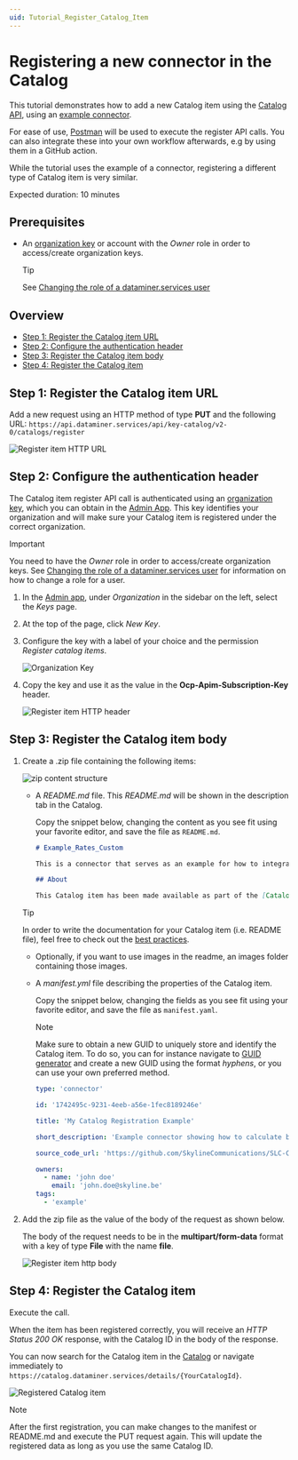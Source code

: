 ```yaml
---
uid: Tutorial_Register_Catalog_Item
---
```


# Registering a new connector in the Catalog

This tutorial demonstrates how to add a new Catalog item using the [Catalog API](xref:Register_Catalog_Item), using an [example connector](https://github.com/SkylineCommunications/SLC-C-Example_Rates-Custom).

For ease of use, [Postman](https://www.postman.com/) will be used to execute the register API calls. You can also integrate these into your own workflow afterwards, e.g by using them in a GitHub action.

While the tutorial uses the example of a connector, registering a different type of Catalog item is very similar.

Expected duration: 10 minutes

## Prerequisites

- An [organization key](xref:Managing_DCP_keys#organization-keys) or account with the *Owner* role in order to access/create organization keys.

  > [!TIP]
  > See [Changing the role of a dataminer.services user](xref:Changing_the_role_of_a_DCP_user)

## Overview

- [Step 1: Register the Catalog item URL](#step-1-register-the-catalog-item-url)
- [Step 2: Configure the authentication header](#step-2-configure-the-authentication-header)
- [Step 3: Register the Catalog item body](#step-3-register-the-catalog-item-body)
- [Step 4: Register the Catalog item](#step-4-register-the-catalog-item)

## Step 1: Register the Catalog item URL

Add a new request using an HTTP method of type **PUT** and the following URL: `https://api.dataminer.services/api/key-catalog/v2-0/catalogs/register`

![Register item HTTP URL](~/user-guide/images/tutorial_catalog_registration_item_url.png)

## Step 2: Configure the authentication header

The Catalog item register API call is authenticated using an [organization key](xref:Managing_DCP_keys#organization-keys), which you can obtain in the [Admin App](https://admin.dataminer.services/). This key identifies your organization and will make sure your Catalog item is registered under the correct organization.

> [!IMPORTANT]
> You need to have the *Owner* role in order to access/create organization keys. See [Changing the role of a dataminer.services user](xref:Changing_the_role_of_a_DCP_user) for information on how to change a role for a user.

1. In the [Admin app](https://admin.dataminer.services/), under *Organization* in the sidebar on the left, select the *Keys* page.

1. At the top of the page, click *New Key*.

1. Configure the key with a label of your choice and the permission *Register catalog items*.

   ![Organization Key](~/user-guide/images/tutorial_catalog_registration_create_org_key.png)

1. Copy the key and use it as the value in the **Ocp-Apim-Subscription-Key** header.

   ![Register item HTTP header](~/user-guide/images/tutorial_catalog_registration_urlandheaders.png)

## Step 3: Register the Catalog item body

1. Create a .zip file containing the following items:

   ![zip content structure](~/user-guide/images/tutorial_catalog_registration_item_zip_structure.png)

   - A *README.md* file. This *README.md* will be shown in the description tab in the Catalog.

     Copy the snippet below, changing the content as you see fit using your favorite editor, and save the file as `README.md`.

     ```md
     # Example_Rates_Custom

     This is a connector that serves as an example for how to integrate bit rates.

     ## About

     This Catalog item has been made available as part of the [Catalog registration tutorial](https://docs.dataminer.services/tutorials/Tutorials.html)
     ```

    > [!TIP]
    > In order to write the documentation for your Catalog item (i.e. README file), feel free to check out the [best practices](xref:Best_Practices_When_Documenting_Catalog_Items).

   - Optionally, if you want to use images in the readme, an images folder containing those images.

   - A *manifest.yml* file describing the properties of the Catalog item.

     Copy the snippet below, changing the fields as you see fit using your favorite editor, and save the file as `manifest.yaml`.

     > [!NOTE]
     > Make sure to obtain a new GUID to uniquely store and identify the Catalog item. To do so, you can for instance navigate to [GUID generator](https://guidgenerator.com/) and create a new GUID using the format *hyphens*, or you can use your own preferred method.

     ```yml
     type: 'connector'

     id: '1742495c-9231-4eeb-a56e-1fec8189246e'

     title: 'My Catalog Registration Example'

     short_description: 'Example connector showing how to calculate bitrates and other rates on any changing numeric data.'

     source_code_url: 'https://github.com/SkylineCommunications/SLC-C-Example_Rates-Custom'

     owners:
       - name: 'john doe'
         email: 'john.doe@skyline.be'
     tags:
       - 'example'
     ```

1. Add the zip file as the value of the body of the request as shown below.

   The body of the request needs to be in the **multipart/form-data** format with a key of type **File** with the name **file**.

   ![Register item http body](~/user-guide/images/tutorial_catalog_registration_item_body.png)

## Step 4: Register the Catalog item

Execute the call.

When the item has been registered correctly, you will receive an *HTTP Status 200 OK* response, with the Catalog ID in the body of the response.

You can now search for the Catalog item in the [Catalog](https://catalog.dataminer.services/browse) or navigate immediately to `https://catalog.dataminer.services/details/{YourCatalogId}`.

![Registered Catalog item](~/user-guide/images/tutorial_catalog_registration_registered_item.png)

> [!NOTE]
> After the first registration, you can make changes to the manifest or README.md and execute the PUT request again. This will update the registered data as long as you use the same Catalog ID.

